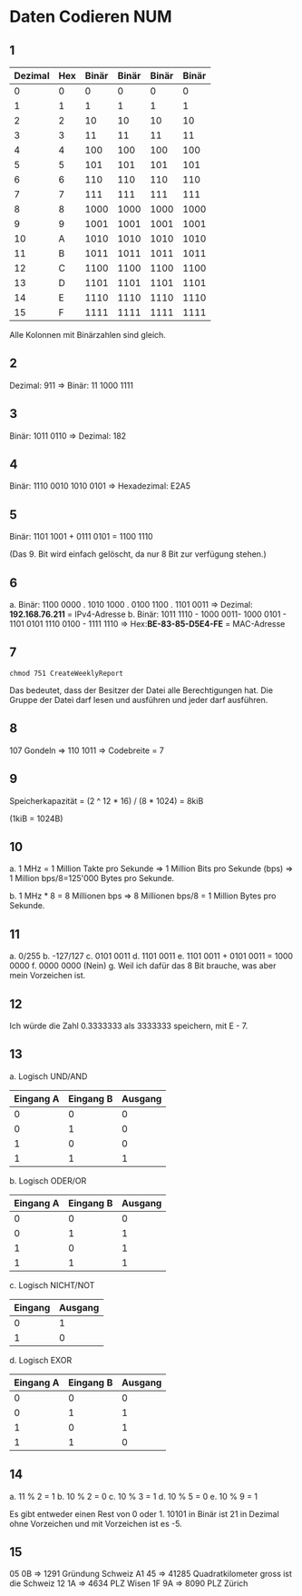 # Daten Codieren NUM

## 1

| Dezimal | Hex   | Binär  | Binär  | Binär  | Binär  |
|---------|-------|--------|--------|--------|--------|
| 0       | 0     | 0      | 0      | 0      | 0      |
| 1       | 1     | 1      | 1      | 1      | 1      |
| 2       | 2     | 10     | 10     | 10     | 10     |
| 3       | 3     | 11     | 11     | 11     | 11     |
| 4       | 4     | 100    | 100    | 100    | 100    |
| 5       | 5     | 101    | 101    | 101    | 101    |
| 6       | 6     | 110    | 110    | 110    | 110    |
| 7       | 7     | 111    | 111    | 111    | 111    |
| 8       | 8     | 1000   | 1000   | 1000   | 1000   |
| 9       | 9     | 1001   | 1001   | 1001   | 1001   |
| 10      | A     | 1010   | 1010   | 1010   | 1010   |
| 11      | B     | 1011   | 1011   | 1011   | 1011   |
| 12      | C     | 1100   | 1100   | 1100   | 1100   |
| 13      | D     | 1101   | 1101   | 1101   | 1101   |
| 14      | E     | 1110   | 1110   | 1110   | 1110   |
| 15      | F     | 1111   | 1111   | 1111   | 1111   |

Alle Kolonnen mit Binärzahlen sind gleich.

## 2

Dezimal: 911 => Binär:  11 1000 1111

## 3

Binär: 1011 0110 => Dezimal: 182

## 4

Binär: 1110 0010 1010 0101 => Hexadezimal: E2A5

## 5

Binär: 1101 1001 + 0111 0101 = 1100 1110

(Das 9. Bit wird einfach gelöscht, da nur 8 Bit zur verfügung stehen.)

## 6

a. Binär: 1100 0000 . 1010 1000 . 0100 1100 . 1101 0011 => Dezimal: **192.168.76.211** = IPv4-Adresse
b. Binär: 1011 1110 - 1000 0011- 1000 0101 - 1101 0101 1110 0100 - 1111 1110 => Hex:**BE-83-85-D5E4-FE** = MAC-Adresse

## 7

`chmod 751 CreateWeeklyReport`

Das bedeutet, dass der Besitzer der Datei alle Berechtigungen hat. Die Gruppe der Datei darf lesen und ausführen und jeder darf ausführen.

## 8

107 Gondeln => 110 1011 => Codebreite = 7

## 9

Speicherkapazität = (2 ^ 12 * 16) / (8 * 1024) = 8kiB

(1kiB = 1024B)

## 10

a. 1 MHz = 1 Million Takte pro Sekunde =>
   1 Million Bits pro Sekunde (bps) =>
   1 Million bps/8=125'000 Bytes pro Sekunde.

b. 1 MHz * 8 = 8 Millionen bps =>
   8 Millionen bps/8 = 1 Million Bytes pro Sekunde.

## 11

a. 0/255
b. -127/127
c. 0101 0011
d. 1101 0011
e. 1101 0011 + 0101 0011 = 1000 0000
f. 0000 0000 (Nein)
g. Weil ich dafür das 8 Bit brauche, was aber mein Vorzeichen ist.

## 12

Ich würde die Zahl 0.3333333 als 3333333 speichern, mit E - 7.

## 13

a. Logisch UND/AND

| Eingang A | Eingang B | Ausgang |
|-----------|-----------|---------|
| 0         | 0         | 0       |
| 0         | 1         | 0       |
| 1         | 0         | 0       |
| 1         | 1         | 1       |

b. Logisch ODER/OR

| Eingang A | Eingang B | Ausgang |
|-----------|-----------|---------|
| 0         | 0         | 0       |
| 0         | 1         | 1       |
| 1         | 0         | 1       |
| 1         | 1         | 1       |

c. Logisch NICHT/NOT

| Eingang | Ausgang |
|---------|---------|
| 0       | 1       |
| 1       | 0       |

d. Logisch EXOR

| Eingang A | Eingang B | Ausgang |
|-----------|-----------|---------|
| 0         | 0         | 0       |
| 0         | 1         | 1       |
| 1         | 0         | 1       |
| 1         | 1         | 0       |

## 14

a. 11 % 2 = 1
b. 10 % 2 = 0
c. 10 % 3 = 1
d. 10 % 5 = 0
e. 10 % 9 = 1

Es gibt entweder  einen Rest von 0 oder 1. 10101 in Binär ist 21 in Dezimal ohne Vorzeichen und mit Vorzeichen ist es -5.

## 15

05 0B => 1291 Gründung Schweiz
A1 45 => 41285 Quadratkilometer gross ist die Schweiz
12 1A => 4634 PLZ Wisen
1F 9A => 8090 PLZ Zürich
